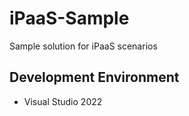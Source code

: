 # iPaaS-Sample
Sample solution for iPaaS scenarios

## Development Environment
* Visual Studio 2022
